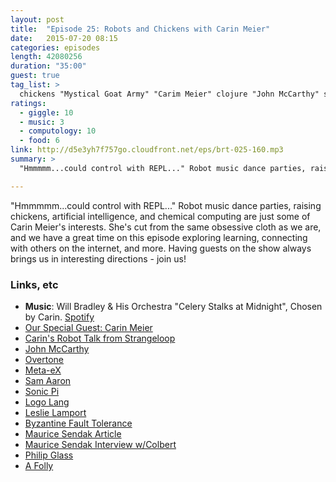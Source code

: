 ```yaml
---
layout: post
title:  "Episode 25: Robots and Chickens with Carin Meier"
date:   2015-07-20 08:15
categories: episodes
length: 42080256
duration: "35:00"
guest: true
tag_list: >
  chickens "Mystical Goat Army" "Carim Meier" clojure "John McCarthy" speaking robots
ratings:
  - giggle: 10
  - music: 3
  - computology: 10
  - food: 6
link: http://d5e3yh7f757go.cloudfront.net/eps/brt-025-160.mp3
summary: >
  "Hmmmmm...could control with REPL..." Robot music dance parties, raising chickens, artificial intelligence, and chemical computing are just some of Carin Meier's interests. She's cut from the same obsessive cloth as we are, and we have a great time on this episode exploring learning, connecting with others on the internet, and more. Having guests on the show always brings us in interesting directions - join us!

---
```

"Hmmmmm...could control with REPL..." Robot music dance parties, raising chickens, artificial intelligence, and chemical computing are just some of Carin Meier's interests. She's cut from the same obsessive cloth as we are, and we have a great time on this episode exploring learning, connecting with others on the internet, and more. Having guests on the show always brings us in interesting directions - join us!

<!-- more -->

### Links, etc

* <strong>Music</strong>: Will Bradley & His Orchestra "Celery Stalks at Midnight", Chosen by Carin. [Spotify](https://open.spotify.com/track/02QookDbhcVBcGu2uOt7K8)
* [Our Special Guest: Carin Meier](http://gigasquidsoftware.com/)
* [Carin's Robot Talk from Strangeloop](https://www.youtube.com/watch?v=3_zW63dcZB0)
* [John McCarthy](http://www-formal.stanford.edu/jmc/)
* [Overtone](http://overtone.github.io/)
* [Meta-eX](http://meta-ex.com/)
* [Sam Aaron](https://twitter.com/samaaron)
* [Sonic Pi](http://sonic-pi.net/)
* [Logo Lang](https://turtleacademy.com/)
* [Leslie Lamport](http://www.lamport.org/)
* [Byzantine Fault Tolerance](https://en.wikipedia.org/wiki/Byzantine_fault_tolerance)
* [Maurice Sendak Article](http://gigasquidsoftware.com/blog/2015/05/30/wilds-horses-things-and-creativity/)
* [Maurice Sendak Interview w/Colbert](http://thecolbertreport.cc.com/videos/gzi3ec/grim-colberty-tales-with-maurice-sendak-pt--1)
* [Philip Glass](https://en.wikipedia.org/wiki/Philip_Glass)
* [A Folly](https://en.wikipedia.org/wiki/Folly)
